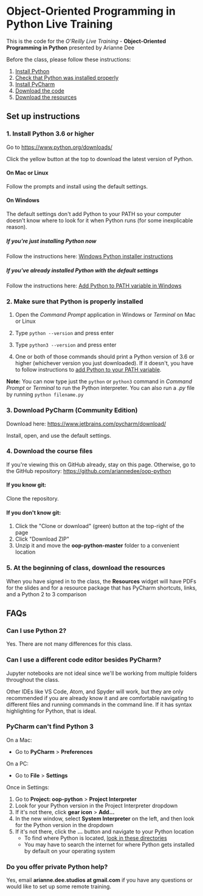 # Object-Oriented Programming in Python Live Training

This is the code for the *O'Reilly Live Training* - **Object-Oriented Programming in Python** presented by Arianne Dee

Before the class, please follow these instructions:
1. [Install Python](#1-install-python-36-or-higher)
1. [Check that Python was installed properly](#2-make-sure-that-python-is-properly-installed)
1. [Install PyCharm](#3-download-pycharm-community-edition)
1. [Download the code](#4-download-the-course-files)
5. [Download the resources](#5-at-the-beginning-of-class-download-the-resources)

## Set up instructions
### 1. Install Python 3.6 or higher
Go to https://www.python.org/downloads/

Click the yellow button at the top to download the latest version of Python.

#### On Mac or Linux
Follow the prompts and install using the default settings.

#### On Windows
The default settings don't add Python to your PATH 
so your computer doesn't know where to look for it when Python runs 
(for some inexplicable reason).

##### If you're just installing Python now
Follow the instructions here: [Windows Python installer instructions](docs/WININSTALL.md)

##### If you've already installed Python with the default settings
Follow the instructions here: [Add Python to PATH variable in Windows](docs/WINSETPATH.md)

### 2. Make sure that Python is properly installed
1. Open the *Command Prompt* application in Windows
or *Terminal* on Mac or Linux

1. Type `python --version` and press enter

1. Type `python3 --version` and press enter

1. One or both of those commands should print 
a Python version of 3.6 or higher 
(whichever version you just downloaded).
 If it doesn't, you have to follow instructions to
 [add Python to your PATH variable](docs/WINSETPATH.md).

**Note:** 
You can now type just the `python` or `python3` command
in *Command Prompt* or *Terminal* 
to run the Python interpreter.
You can also run a *.py* file by running 
`python filename.py`

### 3. Download PyCharm (Community Edition)
Download here: https://www.jetbrains.com/pycharm/download/

Install, open, and use the default settings.

### 4. Download the course files
If you're viewing this on GitHub already, stay on this page.
Otherwise, go to the GitHub repository: https://github.com/ariannedee/oop-python

#### If you know git:
Clone the repository.

#### If you don't know git:
1. Click the "Clone or download" (green) button at the top-right of the page
2. Click "Download ZIP"
3. Unzip it and move the **oop-python-master** folder to a convenient location

### 5. At the beginning of class, download the resources
When you have signed in to the class,
the **Resources** widget will have PDFs for the slides and
for a resource package that has PyCharm shortcuts, links, and a Python 2 to 3 comparison

## FAQs
### Can I use Python 2?

Yes. There are not many differences for this class.

### Can I use a different code editor besides PyCharm?

Jupyter notebooks are not ideal since we'll be working from multiple folders throughout the class.

Other IDEs like VS Code, Atom, and Spyder will work, but they are only recommended if you are already know it 
and are comfortable navigating to different files and running commands in the command line. 
If it has syntax highlighting for Python, that is ideal.

### PyCharm can't find Python 3

On a Mac:
- Go to **PyCharm** > **Preferences**

On a PC:
- Go to **File** > **Settings**

Once in Settings:
1. Go to **Project: oop-python** > **Project Interpreter**
1. Look for your Python version in the Project Interpreter dropdown
1. If it's not there, click **gear icon** > **Add...**
1. In the new window, select **System Interpreter** on the left, and then look for the Python version in the dropdown
1. If it's not there, click the **...** button and navigate to your Python location
   - To find where Python is located, [look in these directories](docs/PATH_LOCATIONS.md)
   - You may have to search the internet for where Python gets installed by default on your operating system

### Do you offer private Python help?
Yes, email **arianne.dee.studios at gmail.com** if you have any questions
or would like to set up some remote training.
